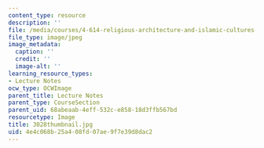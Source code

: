 ```yaml
---
content_type: resource
description: ''
file: /media/courses/4-614-religious-architecture-and-islamic-cultures-fall-2002/4e4c068b25a408fd07ae9f7e39d8dac2_3028thumbnail.jpg
file_type: image/jpeg
image_metadata:
  caption: ''
  credit: ''
  image-alt: ''
learning_resource_types:
- Lecture Notes
ocw_type: OCWImage
parent_title: Lecture Notes
parent_type: CourseSection
parent_uid: 68abeaab-4eff-532c-e858-18d3ffb567bd
resourcetype: Image
title: 3028thumbnail.jpg
uid: 4e4c068b-25a4-08fd-07ae-9f7e39d8dac2
---
```

